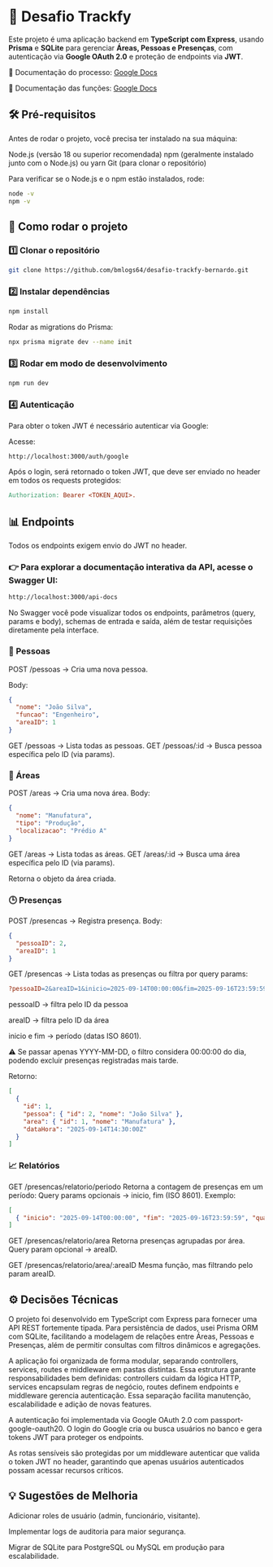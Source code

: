 # 📌 Desafio Trackfy

Este projeto é uma aplicação backend em **TypeScript com Express**, usando **Prisma** e **SQLite** para gerenciar **Áreas, Pessoas e Presenças**, com autenticação via **Google OAuth 2.0** e proteção de endpoints via **JWT**.

📄 Documentação do processo: [Google Docs](https://docs.google.com/document/d/1o5HKVQLIiWiGEUAclRSvuTU7_AyJkH99hI1FT6QKUXw/edit?usp=sharing)

📄 Documentação das funções: [Google Docs](https://docs.google.com/document/d/1V-a1L9vIZDCN6SUQejfwojVC0m06PIaaz7sa9wsuY6o/edit?usp=sharing)

## 🛠️ Pré-requisitos

Antes de rodar o projeto, você precisa ter instalado na sua máquina:

Node.js (versão 18 ou superior recomendada)
npm (geralmente instalado junto com o Node.js) ou yarn
Git (para clonar o repositório)

Para verificar se o Node.js e o npm estão instalados, rode:

```bash
node -v
npm -v
```

## 🚀 Como rodar o projeto

### 1️⃣ Clonar o repositório

```bash
git clone https://github.com/bmlogs64/desafio-trackfy-bernardo.git
```

### 2️⃣ Instalar dependências

```bash
npm install
```

Rodar as migrations do Prisma:

```bash
npx prisma migrate dev --name init
```

### 3️⃣ Rodar em modo de desenvolvimento

```bash
npm run dev
```

### 4️⃣ Autenticação

Para obter o token JWT é necessário autenticar via Google:

Acesse:

```bash
http://localhost:3000/auth/google
```

Após o login, será retornado o token JWT, que deve ser enviado no header em todos os requests protegidos:

```makefile
Authorization: Bearer <TOKEN_AQUI>.
```

## 📊 Endpoints

Todos os endpoints exigem envio do JWT no header.

### 👉 Para explorar a documentação interativa da API, acesse o Swagger UI:

```bash
http://localhost:3000/api-docs
```

No Swagger você pode visualizar todos os endpoints, parâmetros (query, params e body), schemas de entrada e saída, além de testar requisições diretamente pela interface.

### 👤 Pessoas

POST /pessoas → Cria uma nova pessoa.

Body:

```json
{
  "nome": "João Silva",
  "funcao": "Engenheiro",
  "areaID": 1
}
```

GET /pessoas → Lista todas as pessoas.
GET /pessoas/:id → Busca pessoa específica pelo ID (via params).

### 🏢 Áreas

POST /areas → Cria uma nova área.
Body:

```json
{
  "nome": "Manufatura",
  "tipo": "Produção",
  "localizacao": "Prédio A"
}
```

GET /areas → Lista todas as áreas.
GET /areas/:id → Busca uma área específica pelo ID (via params).

Retorna o objeto da área criada.

### 🕒 Presenças

POST /presencas → Registra presença.
Body:

```json
{
  "pessoaID": 2,
  "areaID": 1
}
```

GET /presencas → Lista todas as presenças ou filtra por query params:

```makefile
?pessoaID=2&areaID=1&inicio=2025-09-14T00:00:00&fim=2025-09-16T23:59:59
```

pessoaID → filtra pelo ID da pessoa

areaID → filtra pelo ID da área

inicio e fim → período (datas ISO 8601).

⚠️ Se passar apenas YYYY-MM-DD, o filtro considera 00:00:00 do dia, podendo excluir presenças registradas mais tarde.

Retorno:

```json
[
  {
    "id": 1,
    "pessoa": { "id": 2, "nome": "João Silva" },
    "area": { "id": 1, "nome": "Manufatura" },
    "dataHora": "2025-09-14T14:30:00Z"
  }
]
```

### 📈 Relatórios

GET /presencas/relatorio/periodo
Retorna a contagem de presenças em um período:
Query params opcionais → inicio, fim (ISO 8601).
Exemplo:

```json
[
  { "inicio": "2025-09-14T00:00:00", "fim": "2025-09-16T23:59:59", "quantidade": 5 }
]
```

GET /presencas/relatorio/area
Retorna presenças agrupadas por área.
Query param opcional → areaID.

GET /presencas/relatorio/area/:areaID
Mesma função, mas filtrando pelo param areaID.

## ⚙️ Decisões Técnicas

O projeto foi desenvolvido em TypeScript com Express para fornecer uma API REST fortemente tipada. Para persistência de dados, usei Prisma ORM com SQLite, facilitando a modelagem de relações entre Áreas, Pessoas e Presenças, além de permitir consultas com filtros dinâmicos e agregações.

A aplicação foi organizada de forma modular, separando controllers, services, routes e middleware em pastas distintas. Essa estrutura garante responsabilidades bem definidas: controllers cuidam da lógica HTTP, services encapsulam regras de negócio, routes definem endpoints e middleware gerencia autenticação. Essa separação facilita manutenção, escalabilidade e adição de novas features.

A autenticação foi implementada via Google OAuth 2.0 com passport-google-oauth20. O login do Google cria ou busca usuários no banco e gera tokens JWT para proteger os endpoints.

As rotas sensíveis são protegidas por um middleware autenticar que valida o token JWT no header, garantindo que apenas usuários autenticados possam acessar recursos críticos.

## 💡 Sugestões de Melhoria

Adicionar roles de usuário (admin, funcionário, visitante).

Implementar logs de auditoria para maior segurança.

Migrar de SQLite para PostgreSQL ou MySQL em produção para escalabilidade.
